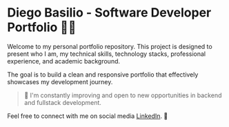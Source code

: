 # Diego Basilio - Software Developer Portfolio 👨‍💻

Welcome to my personal portfolio repository. This project is designed to present who I am, my technical skills, technology stacks, professional experience, and academic background.  

The goal is to build a clean and responsive portfolio that effectively showcases my development journey. 

> 🚀 I'm constantly improving and open to new opportunities in backend and fullstack development.

Feel free to connect with me on social media [LinkedIn](https://www.linkedin.com/in/diegobasilio10/). 🔗
